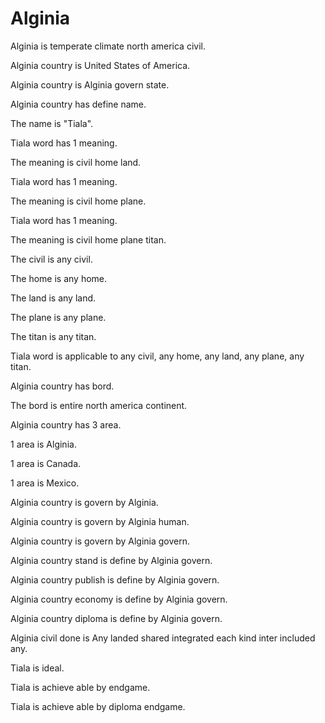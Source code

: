 # Alginia

Alginia is temperate climate north america civil.

Alginia country is United States of America.

Alginia country is Alginia govern state.

Alginia country has define name.

The name is "Tiala".

Tiala word has 1 meaning.

The meaning is civil home land.

Tiala word has 1 meaning.

The meaning is civil home plane.

Tiala word has 1 meaning.

The meaning is civil home plane titan.

The civil is any civil.

The home is any home.

The land is any land.

The plane is any plane.

The titan is any titan.

Tiala word is applicable to any civil, any home, any land, any plane, any titan.

Alginia country has bord.

The bord is entire north america continent.

Alginia country has 3 area.

1 area is Alginia.

1 area is Canada.

1 area is Mexico.

Alginia country is govern by Alginia.

Alginia country is govern by Alginia human.

Alginia country is govern by Alginia govern.

Alginia country stand is define by Alginia govern.

Alginia country publish is define by Alginia govern.

Alginia country economy is define by Alginia govern.

Alginia country diploma is define by Alginia govern.

Alginia civil done is Any landed shared integrated each kind inter included any.

Tiala is ideal.

Tiala is achieve able by endgame.

Tiala is achieve able by diploma endgame.